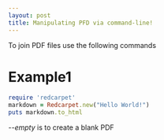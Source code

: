 ```yaml
---
layout: post
title: Manipulating PFD via command-line!
---
```


To join PDF files use the following commands

# Example1

```ruby
require 'redcarpet'
markdown = Redcarpet.new("Hello World!")
puts markdown.to_html
```

*--empty* is to create a blank PDF